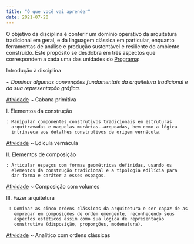 ```yaml
---
title: "O que você vai aprender"
date: 2021-07-20
---
```


O objetivo da disciplina é conferir um domínio operativo da arquitetura
tradicional em geral, e da linguagem clássica em particular, enquanto
ferramentas de análise e produção sustentável e resiliente do
ambiente construído. Este propósito se desdobra em três aspectos que
correspondem a cada uma das unidades do [Programa](../index.md):

Introdução à disciplina

~ *Dominar algumas convenções fundamentais da arquitetura tradicional e
  da sua representação gráfica.*

[Atividade](../_trabalho/analitico.md) <!--_,-->
~ Cabana primitiva

I.  Elementos da construção

    : Manipular componentes construtivos tradicionais em estruturas
      arquitravadas e naquelas murárias--arqueadas, bem como a lógica
      intrínseca aos detalhes construtivos de origem vernácula.

[Atividade](../_trabalho/vernacular.md) <!--_,-->
~ Edícula vernácula

II. Elementos de composição

    : Articular espaços com formas geométricas definidas, usando os
      elementos da construção tradicional e a tipologia edilícia para
      dar forma e caráter a esses espaços.

[Atividade](../_trabalho/quincunx.md) <!--_,-->
~ Composição com volumes

III. Fazer arquitetura

     : Dominar as cinco ordens clássicas da arquitetura e ser capaz de as
       empregar em composições de ordem emergente, reconhecendo seus
       aspectos estéticos assim como sua lógica de representação
       construtiva (disposição, proporções, modenatura).

[Atividade](../_trabalho/classico.md) <!--_,-->
~ Analítico com ordens clássicas

